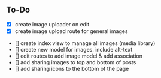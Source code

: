 ## To-Do

* [x] create image uploader on edit
* [x] create image upload route for general images
* [] create index view to manage all images (media library)
* [] create new model for images. include alt-text
* [] edit routes to add image model & add association
* [] add sharing images to top and bottom of posts
* [] add sharing icons to the bottom of the page
